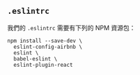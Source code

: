 ## `.eslintrc`

我們的 `.eslintrc` 需要有下列的 NPM 資源包：

```
npm install --save-dev \
  eslint-config-airbnb \
  eslint \
  babel-eslint \
  eslint-plugin-react
```

